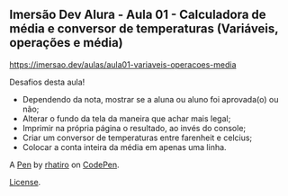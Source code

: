 Imersão Dev Alura - Aula 01 - Calculadora de média e conversor de temperaturas (Variáveis, operações e média)
-------------------------------------------------------------------------------------------------------------
https://imersao.dev/aulas/aula01-variaveis-operacoes-media

Desafios desta aula!
- Dependendo da nota, mostrar se a aluna ou aluno foi aprovada(o) ou não;
- Alterar o fundo da tela da maneira que achar mais legal;
- Imprimir na própria página o resultado, ao invés do console;
- Criar um conversor de temperaturas entre farenheit e celcius;
- Colocar a conta inteira da média em apenas uma linha.

A [Pen](https://codepen.io/rhatiro/pen/xxjwgoK) by [rhatiro](https://codepen.io/rhatiro) on [CodePen](https://codepen.io).

[License](https://codepen.io/license/pen/xxjwgoK).
